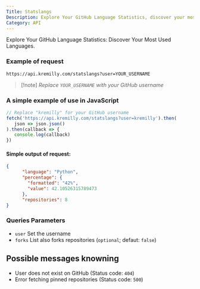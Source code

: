 ```yaml
---
Title: Statslangs
Description: Explore Your GitHub Language Statistics, discover your most used languages.
Category: API
---
```

Explore Your GitHub Language Statistics: Discover Your Most Used Languages.

### Example of request

```shell
https://api.kremilly.com/statslangs?user=YOUR_USERNAME
```

> [!note] *Replace `YOUR_USERNAME` with your GitHub username*

### A simple example of use in JavaScript

```javascript
// Replace "kremilly" for your GitHub username
fetch('https://api.kremilly.com/statslangs?user=kremilly').then(
   json => json.json()
).then(callback => { 
   console.log(callback) 
})
```

#### Simple output of request:

```json
{
      "language": "Python",
      "percentage": {
        "formatted": "42%",
        "value": 42.10526315789473
      },
      "repositories": 8
}
```

### Queries Parameters

* `user` Set the username
* `forks` List also forks repositories (`optional`; defaut: `false`)

## Possible messages knowning

* User does not exist on GitHub (Status code: `404`)
* Error fetching pinned repositories (Status code: `500`)
